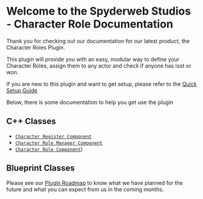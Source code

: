 # Welcome to the Spyderweb Studios - Character Role Documentation

Thank you for checking out our documentation for our latest product, the Character Roles Plugin.

This plugin will provide you with an easy, modular way to define your Character Roles, assign them to any actor and check if anyone has lost or won. 

If you are new to this plugin and want to get setup, please refer to the [Quick Setup Guide](Setup/QuickSetupGuide.md)


Below, there is some documentation to help you get use the plugin

## C++ Classes

- [`Character Register Component`](Documentation/C%2B%2BClasses/Components/CharacterRegisterComponent.md)
- [`Character Role Manager Component`](Documentation/C%2B%2BClasses/Components/CharacterRoleManagerComponent.md)
- [`Character Role Component`](Documentation/C%2B%2BClasses/Components/CharacterRoleComponent.md))

## Blueprint Classes




Please see our [Plugin Roadmap](PluginRoadmap.md) to know what we have planned for the future and what you can expect from us in the coming months. 